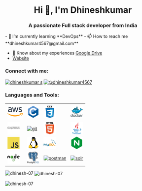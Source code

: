 <h1 align="center">Hi 👋, I'm Dhineshkumar</h1>
<h3 align="center">A passionate Full stack developer from India</h3>
- 🌱 I’m currently learning **DevOps**
- 📫 How to reach me **dhineshkumar4567@gmail.com**

- 📄 Know about my experiences [Google Drive](https://drive.google.com/file/d/1c2e0W9jcNV1USHIDP8-N9LwqwjObUG7S/view)
- [Website](https://profile.dhineshdk.in/)

<h3 align="left">Connect with me:</h3>
<p align="left">
<a href="https://linkedin.com/in/dhineshkumar s" target="blank"><img align="center" src="https://raw.githubusercontent.com/rahuldkjain/github-profile-readme-generator/master/src/images/icons/Social/linked-in-alt.svg" alt="dhineshkumar s" height="30" width="40" /></a>
<a href="https://medium.com/@dhineshkumar4567" target="blank"><img align="center" src="https://raw.githubusercontent.com/rahuldkjain/github-profile-readme-generator/master/src/images/icons/Social/medium.svg" alt="@dhineshkumar4567" height="30" width="40" /></a>
</p>
<h3 align="left">Languages and Tools:</h3>
<div align="center">
  <table>
    <tr>
      <td><a href="https://aws.amazon.com" target="_blank"><img src="https://raw.githubusercontent.com/devicons/devicon/master/icons/amazonwebservices/amazonwebservices-original-wordmark.svg" alt="aws" width="50" height="50"/></a></td>
      <td><a href="https://www.cprogramming.com/" target="_blank"><img src="https://raw.githubusercontent.com/devicons/devicon/master/icons/c/c-original.svg" alt="c" width="40" height="40"/></a></td>
      <td><a href="https://www.w3schools.com/css/" target="_blank"><img src="https://raw.githubusercontent.com/devicons/devicon/master/icons/css3/css3-original-wordmark.svg" alt="css3" width="40" height="40"/></a></td>
      <td><a href="https://www.docker.com/" target="_blank"><img src="https://raw.githubusercontent.com/devicons/devicon/master/icons/docker/docker-original-wordmark.svg" alt="docker" width="40" height="40"/></a></td>
    </tr>
    <tr>
      <td><a href="https://expressjs.com" target="_blank"><img src="https://raw.githubusercontent.com/devicons/devicon/master/icons/express/express-original-wordmark.svg" alt="express" width="40" height="40"/></a></td>
      <td><a href="https://git-scm.com/" target="_blank"><img src="https://www.vectorlogo.zone/logos/git-scm/git-scm-icon.svg" alt="git" width="40" height="40"/></a></td>
      <td><a href="https://www.w3.org/html/" target="_blank"><img src="https://raw.githubusercontent.com/devicons/devicon/master/icons/html5/html5-original-wordmark.svg" alt="html5" width="40" height="40"/></a></td>
      <td><a href="https://www.java.com" target="_blank"><img src="https://raw.githubusercontent.com/devicons/devicon/master/icons/java/java-original.svg" alt="java" width="40" height="40"/></a></td>
    </tr>
    <tr>
      <td><a href="https://developer.mozilla.org/en-US/docs/Web/JavaScript" target="_blank"><img src="https://raw.githubusercontent.com/devicons/devicon/master/icons/javascript/javascript-original.svg" alt="javascript" width="40" height="40"/></a></td>
      <td><a href="https://www.linux.org/" target="_blank"><img src="https://raw.githubusercontent.com/devicons/devicon/master/icons/linux/linux-original.svg" alt="linux" width="40" height="40"/></a></td>
      <td><a href="https://www.mysql.com/" target="_blank"><img src="https://raw.githubusercontent.com/devicons/devicon/master/icons/mysql/mysql-original-wordmark.svg" alt="mysql" width="40" height="40"/></a></td>
      <td><a href="https://www.nginx.com" target="_blank"><img src="https://raw.githubusercontent.com/devicons/devicon/master/icons/nginx/nginx-original.svg" alt="nginx" width="40" height="40"/></a></td>
    </tr>
    <tr>
      <td><a href="https://nodejs.org" target="_blank"><img src="https://raw.githubusercontent.com/devicons/devicon/master/icons/nodejs/nodejs-original-wordmark.svg" alt="nodejs" width="40" height="40"/></a></td>
      <td><a href="https://www.postgresql.org" target="_blank"><img src="https://raw.githubusercontent.com/devicons/devicon/master/icons/postgresql/postgresql-original-wordmark.svg" alt="postgresql" width="40" height="40"/></a></td>
      <td><a href="https://postman.com" target="_blank"><img src="https://www.vectorlogo.zone/logos/getpostman/getpostman-icon.svg" alt="postman" width="40" height="40"/></a></td>
      <td><a href="https://lucene.apache.org/solr/" target="_blank"><img src="https://www.vectorlogo.zone/logos/apache_solr/apache_solr-icon.svg" alt="solr" width="40" height="40"/></a></td>
    </tr>
  </table>
</div>

<p><img align="left" src="https://github-readme-stats.vercel.app/api/top-langs?username=dhinesh-07&show_icons=true&locale=en&layout=compact" alt="dhinesh-07" /></p>
<p>&nbsp;<img align="center" src="https://github-readme-stats.vercel.app/api?username=dhinesh-07&show_icons=true&locale=en" alt="dhinesh-07" /></p>
<p><img align="center" src="https://github-readme-streak-stats.herokuapp.com/?user=dhinesh-07&" alt="dhinesh-07" /></p>
